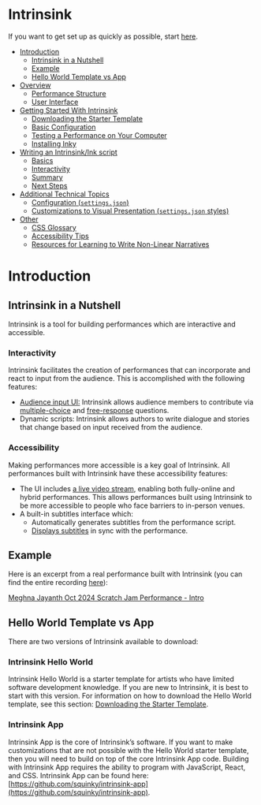 # Intrinsink

If you want to get set up as quickly as possible, start [here](./docs/02_getting-started-with-intrinsink.md).

- [Introduction](#introduction)
  - [Intrinsink in a Nutshell](#intrinsink-in-a-nutshell)
  - [Example](#example)
  - [Hello World Template vs App](#hello-world-template-vs-app)
- [Overview](./docs/01_overview.md)
  - [Performance Structure](./docs/01_overview.md#performance-structure)
  - [User Interface](./docs/01_overview.md#user-interface)
- [Getting Started With Intrinsink](./docs/02_getting-started-with-intrinsink.md)
  - [Downloading the Starter Template](./docs/02_getting-started-with-intrinsink.md#downloading-the-starter-template)
  - [Basic Configuration](./docs/02_getting-started-with-intrinsink.md#basic-configuration)
  - [Testing a Performance on Your Computer](./docs/02_getting-started-with-intrinsink.md#testing-a-performance-on-your-computer)
  - [Installing Inky](./docs/02_getting-started-with-intrinsink.md#installing-inky)
- [Writing an Intrinsink/Ink script](./docs/03_writing-an-intrinsink_ink-script.md)
  - [Basics](./docs/03_writing-an-intrinsink_ink-script.md#basics)
  - [Interactivity](./docs/03_writing-an-intrinsink_ink-script.md#interactivity)
  - [Summary](./docs/03_writing-an-intrinsink_ink-script.md#summary)
  - [Next Steps](./docs/03_writing-an-intrinsink_ink-script.md#next-steps)
- [Additional Technical Topics](./docs/04_additional-technical-topics.md)
  - [Configuration (`settings.json`)](./docs/04_additional-technical-topics.md#configuration-settingsjson)
  - [Customizations to Visual Presentation (`settings.json` styles)](./docs/04_additional-technical-topics.md#customizations-to-visual-presentation-settingsjson-styles)
- [Other](./docs/05_other.md)
  - [CSS Glossary](./docs/05_other.md#css-glossary)
  - [Accessibility Tips](./docs/05_other.md#accessibility-tips)
  - [Resources for Learning to Write Non-Linear Narratives](./docs/05_other.md#resources-for-learning-to-write-non-linear-narratives)

# Introduction

## Intrinsink in a Nutshell

Intrinsink is a tool for building performances which are interactive and accessible.

### Interactivity

Intrinsink facilitates the creation of performances that can incorporate and react to input from the audience. This is accomplished with the following features:

- [Audience input UI:](./docs/01_overview.md#audience-input) Intrinsink allows audience members to contribute via [multiple-choice](./docs/01_overview.md#multiple-choice) and [free-response](./docs/01_overview.md#free-response) questions.
- Dynamic scripts: Intrinsink allows authors to write dialogue and stories that change based on input received from the audience.

### Accessibility

Making performances more accessible is a key goal of Intrinsink. All performances built with Intrinsink have these accessibility features:

- The UI includes [a live video stream](./docs/01_overview.md#audience-view-main), enabling both fully-online and hybrid performances. This allows performances built using Intrinsink to be more accessible to people who face barriers to in-person venues.
- A built-in subtitles interface which:
    - Automatically generates subtitles from the performance script.
    - [Displays subtitles](./docs/01_overview.md#subtitles-view) in sync with the performance.

## Example

Here is an excerpt from a real performance built with Intrinsink (you can find the entire recording [here](https://peertube.intrapology.com/w/5Hrv9k1YgywsQh6TUFBzrB)):

[Meghna Jayanth Oct 2024 Scratch Jam Performance - Intro](https://github.com/user-attachments/assets/da64e132-89cd-4b8c-affc-774ab147a98d)

## Hello World Template vs App

There are two versions of Intrinsink available to download:

### Intrinsink Hello World

Intrinsink Hello World is a starter template for artists who have limited software development knowledge. If you are new to Intrinsink, it is best to start with this version. For information on how to download the Hello World template, see this section: [Downloading the Starter Template](./docs/02_getting-started-with-intrinsink.md#downloading-the-starter-template).

### Intrinsink App

Intrinsink App is the core of Intrinsink’s software. If you want to make customizations that are not possible with the Hello World starter template, then you will need to build on top of the core Intrinsink App code. Building with Intrinsink App requires the ability to program with JavaScript, React, and CSS. Intrinsink App can be found here: [https://github.com/squinky/intrinsink-app](https://github.com/squinky/intrinsink-app).
